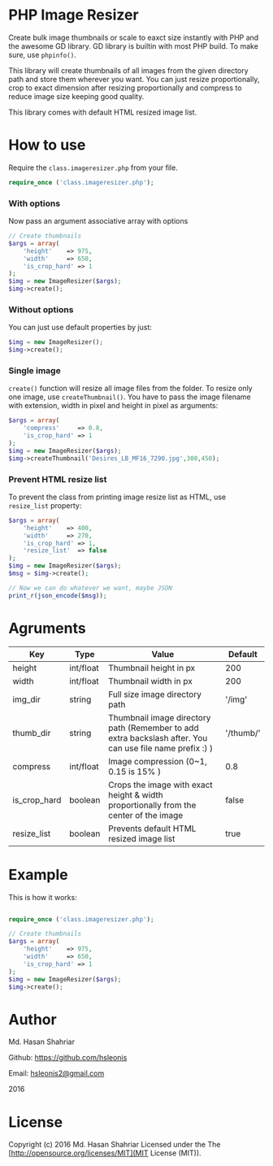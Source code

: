 # PHP Image Resizer

Create bulk image thumbnails or scale to eaxct size instantly with PHP and the awesome GD library.
GD library is builtin with most PHP build. To make sure, use `phpinfo()`.

This library will create thumbnails of all images from the given directory path and store them wherever you want.
You can just resize proportionally, crop to exact dimension after resizing proportionally and compress to reduce image size keeping good quality.

This library comes with default HTML resized image list.

# How to use
Require the `class.imageresizer.php` from your file.
````php
require_once ('class.imageresizer.php');
````

### With options
Now pass an argument associative array with options
````php
// Create thumbnails
$args = array(
    'height'    => 975,
    'width'     => 650,
    'is_crop_hard' => 1
);
$img = new ImageResizer($args);
$img->create();
````

### Without options
You can just use default properties by just:

````php
$img = new ImageResizer();
$img->create();
````

### Single image
`create()` function will resize all image files from the folder. To resize only one image, use `createThumbnail()`. You have to pass the image filename with extension, width in pixel and height in pixel as arguments:

````php
$args = array(
    'compress'     => 0.8,
    'is_crop_hard' => 1
);
$img = new ImageResizer($args);
$img->createThumbnail('Desires_LB_MF16_7290.jpg',300,450);
````

### Prevent HTML resize list
To prevent the class from printing image resize list as HTML, use `resize_list` property:
````php
$args = array(
    'height'    => 400,
    'width'     => 270,
    'is_crop_hard' => 1,
    'resize_list'  => false
);
$img = new ImageResizer($args);
$msg = $img->create();

// Now we can do whatever we want, maybe JSON
print_r(json_encode($msg));
````

# Agruments

Key | Type | Value | Default
--- | --- | --- | ---
height | int/float | Thumbnail height in px | 200
width | int/float | Thumbnail width in px | 200
img_dir | string | Full size image directory path | '/img'
thumb_dir | string | Thumbnail image directory path (Remember to add extra backslash after. You can use file name prefix :) ) | '/thumb/'
compress | int/float | Image compression (0~1, 0.15 is 15% ) | 0.8
is_crop_hard | boolean | Crops the image with exact height & width proportionally from the center of the image | false
resize_list | boolean | Prevents default HTML resized image list | true

# Example
This is how it works:
````php

require_once ('class.imageresizer.php');

// Create thumbnails
$args = array(
    'height'    => 975,
    'width'     => 650,
    'is_crop_hard' => 1
);
$img = new ImageResizer($args);
$img->create();

````

# Author
Md. Hasan Shahriar

Github: https://github.com/hsleonis

Email: hsleonis2@gmail.com

2016

# License
Copyright (c) 2016 Md. Hasan Shahriar Licensed under the The [http://opensource.org/licenses/MIT](MIT License (MIT)).
